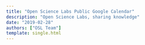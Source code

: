 ```yaml
---
title: "Open Science Labs Public Google Calendar"
description: "Open Science Labs, sharing knowledge"
date: "2019-02-28"
authors: ["OSL Team"]
template: single.html
---
```


<script>
  window.location.href = "https://calendar.google.com/calendar/u/0?cid=b21iMW5xOTdlMjdsb2ZtMDV0bGNiNHNsN2dAZ3JvdXAuY2FsZW5kYXIuZ29vZ2xlLmNvbQ";
</script>
